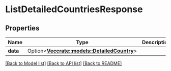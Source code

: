 # ListDetailedCountriesResponse

## Properties

Name | Type | Description | Notes
------------ | ------------- | ------------- | -------------
**data** | Option<[**Vec<crate::models::DetailedCountry>**](DetailedCountry.md)> |  | [optional]

[[Back to Model list]](../README.md#documentation-for-models) [[Back to API list]](../README.md#documentation-for-api-endpoints) [[Back to README]](../README.md)


